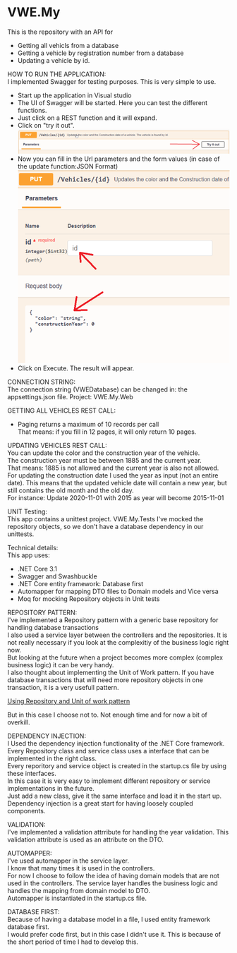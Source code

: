 # VWE.My

This is the repository with an API for  

- Getting all vehicls from a database
- Getting a vehicle by registration number from a database
- Updating a vehicle by id. 

 HOW TO RUN THE APPLICATION:   
  I implemented Swagger for testing purposes. This is very simple to use.  
  - Start up the application in Visual studio
  - The UI of Swagger will be started. Here you can test the different functions.
  - Just click on a REST function and it will expand.
  - Click on "try it out". 
  ![alt text](https://github.com/martijnweyburg/VWE.My/blob/master/SwaggerTry_UI.png?raw=true)
  - Now you can fill in the Url parameters and the form values (in case of the update function:JSON Format)
  ![alt text](https://github.com/martijnweyburg/VWE.My/blob/master/SwaggerForm_UI.png?raw=true)
  - Click on Execute. The result will appear.
    
  CONNECTION STRING:  
  The connection string (VWEDatabase) can be changed in: 
  the appsettings.json file.
  Project: VWE.My.Web  

GETTING ALL VEHICLES REST CALL:  
  - Paging returns a maximum of 10 records per call  
    That means: if you fill in 12 pages, it will only return 10 pages.  
    
UPDATING VEHICLES REST CALL:      
  You can update the color and the construction year of the vehicle.  
  The construction year must be between 1885 and the current year.  
  That means: 1885 is not allowed and the current year is also not allowed.  
  For updating the construction date I used the year as input (not an entire date). This means that the updated vehicle date will contain a new year, but still contains the old   month and the old day.  
  For instance: Update 2020-11-01 with 2015 as year will become 2015-11-01  
  
  
  UNIT Testing:  
  This app contains a unittest project.
  VWE.My.Tests
  I've mocked the repository objects, so we don't have a database dependency in our unittests.
  
  Technical details:  
  This app uses:
  - .NET Core 3.1
  - Swagger and Swashbuckle
  - .NET Core entity framework: Database first
  - Automapper for mapping DTO files to Domain models and Vice versa
  - Moq for mocking Repository objects in Unit tests
  
  REPOSITORY PATTERN:  
  I've implemented a Repository pattern with a generic base repository for handling database transactions  
  I also used a service layer between the controllers and the repositories. It is not really necessary if you look at the complexitiy of the business logic right now.  
  But looking at the future when a project becomes more complex (complex business logic) it can be very handy.  
  I also thought about implementing the Unit of Work pattern. If you have database transactions that will need more repository objects in one transaction, it is a very usefull pattern.  
  
  <a href="https://docs.microsoft.com/en-us/aspnet/mvc/overview/older-versions/getting-started-with-ef-5-using-mvc-4/implementing-the-repository-and-unit-of-work-patterns-in-an-asp-net-mvc-application">Using Repository and Unit of work pattern</a>  
  
  But in this case I choose not to. Not enough time and for now a bit of overkill.
  
  DEPENDENCY INJECTION:    
  I Used the dependency injection functionality of the .NET Core framework. Every Repository class and service class uses a interface that can be implemented in the right class.  
  Every reporitory and service object is created in the startup.cs file by using these interfaces.  
  In this case it is very easy to implement different repository or service implementations in the future.  
  Just add a new class, give it the same interface and load it in the start up.  
  Dependency injection is a great start for having loosely coupled components.
  
  VALIDATION:  
  I've implemented a validation attrribute for handling the year validation. This validation attribute is used as an attribute on the DTO.  
  
  AUTOMAPPER:  
  I've used automapper in the service layer.  
  I know that many times it is used in the controllers.  
  For now I choose to follow the idea of having domain models that are not used in the controllers. The service layer handles the business logic and handles the mapping from domain model to DTO.  
  Automapper is instantiated in the startup.cs file.  
  
  DATABASE FIRST:  
  Because of having a database model in a file, I used entity framework database first.  
  I would prefer code first, but in this case I didn't use it. This is because of the short period of time I had to develop this.  
  
  
  
  
  

